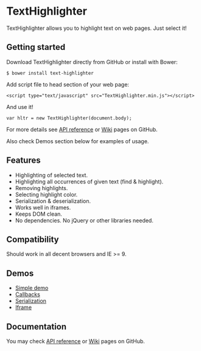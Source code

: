 # TextHighlighter

TextHighlighter allows you to highlight text on web pages. Just select it!

## Getting started

Download TextHighlighter directly from GitHub or install with Bower:

```
$ bower install text-highlighter
```

Add script file to head section of your web page:

```
<script type="text/javascript" src="TextHighlighter.min.js"></script>
```

And use it!

```
var hltr = new TextHighlighter(document.body);
```

For more details see [API reference](http://zao-web.github.io/texthighlighter/doc/index.html) or 
[Wiki](https://github.com/zao-web/texthighlighter/wiki) pages on GitHub.

Also check Demos section below for examples of usage.

## Features

* Highlighting of selected text.
* Highlighting all occurrences of given text (find & highlight).
* Removing highlights.
* Selecting highlight color.
* Serialization & deserialization.
* Works well in iframes.
* Keeps DOM clean.
* No dependencies. No jQuery or other libraries needed.

## Compatibility

Should work in all decent browsers and IE >= 9.

## Demos

* [Simple demo](http://zao-web.github.io/texthighlighter/demos/simple.html)
* [Callbacks](http://zao-web.github.io/texthighlighter/demos/callbacks.html)
* [Serialization](http://zao-web.github.io/texthighlighter/demos/serialization.html)
* [Iframe](http://zao-web.github.io/texthighlighter/demos/iframe.html)

## Documentation
   
You may check [API reference](http://zao-web.github.io/texthighlighter/doc/index.html) or 
[Wiki](https://github.com/zao-web/texthighlighter/wiki) pages on GitHub.

